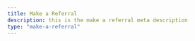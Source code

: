 ```yaml
---
title: Make a Referral
description: this is the make a referral meta description
type: "make-a-referral"
---
```


